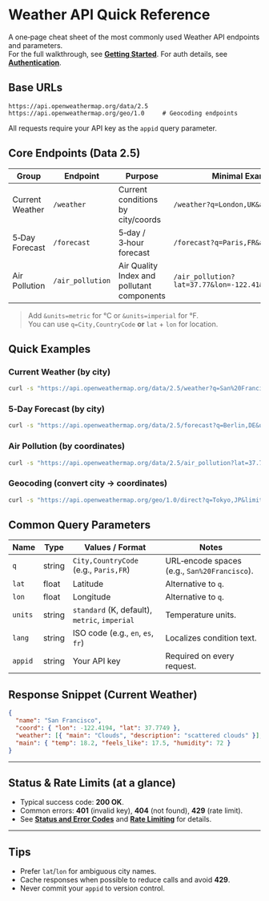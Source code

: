 # Weather API Quick Reference

A one‑page cheat sheet of the most commonly used Weather API endpoints and parameters.  
For the full walkthrough, see **[Getting Started](gettingstarted.md)**. For auth details, see **[Authentication](authentication.md)**.

## Base URLs

```
https://api.openweathermap.org/data/2.5
https://api.openweathermap.org/geo/1.0     # Geocoding endpoints
```
All requests require your API key as the `appid` query parameter.

## Core Endpoints (Data 2.5)

| Group            | Endpoint        | Purpose                                   | Minimal Example |
|------------------|-----------------|-------------------------------------------|-----------------|
| Current Weather  | `/weather`      | Current conditions by city/coords         | `/weather?q=London,UK&appid=API_KEY` |
| 5‑Day Forecast   | `/forecast`     | 5‑day / 3‑hour forecast                   | `/forecast?q=Paris,FR&appid=API_KEY` |
| Air Pollution    | `/air_pollution`| Air Quality Index and pollutant components| `/air_pollution?lat=37.77&lon=-122.41&appid=API_KEY` |

> Add `&units=metric` for °C or `&units=imperial` for °F.  
> You can use `q=City,CountryCode` **or** `lat` + `lon` for location.

## Quick Examples

### Current Weather (by city)

```bash
curl -s "https://api.openweathermap.org/data/2.5/weather?q=San%20Francisco,US&units=metric&appid=$API_KEY"
```

### 5‑Day Forecast (by city)

```bash
curl -s "https://api.openweathermap.org/data/2.5/forecast?q=Berlin,DE&units=metric&appid=$API_KEY"
```

### Air Pollution (by coordinates)

```bash
curl -s "https://api.openweathermap.org/data/2.5/air_pollution?lat=37.7749&lon=-122.4194&appid=$API_KEY"
```

### Geocoding (convert city → coordinates)

```bash
curl -s "https://api.openweathermap.org/geo/1.0/direct?q=Tokyo,JP&limit=1&appid=$API_KEY"
```

## Common Query Parameters

| Name     | Type   | Values / Format                          | Notes                                   |
|----------|--------|-------------------------------------------|-----------------------------------------|
| `q`      | string | `City,CountryCode` (e.g., `Paris,FR`)     | URL‑encode spaces (e.g., `San%20Francisco`). |
| `lat`    | float  | Latitude                                  | Alternative to `q`.                     |
| `lon`    | float  | Longitude                                 | Alternative to `q`.                     |
| `units`  | string | `standard` (K, default), `metric`, `imperial` | Temperature units.                   |
| `lang`   | string | ISO code (e.g., `en`, `es`, `fr`)         | Localizes condition text.               |
| `appid`  | string | Your API key                              | Required on every request.              |

## Response Snippet (Current Weather)

```json
{
  "name": "San Francisco",
  "coord": { "lon": -122.4194, "lat": 37.7749 },
  "weather": [{ "main": "Clouds", "description": "scattered clouds" }],
  "main": { "temp": 18.2, "feels_like": 17.5, "humidity": 72 }
}
```

---

## Status & Rate Limits (at a glance)

- Typical success code: **200 OK**.  
- Common errors: **401** (invalid key), **404** (not found), **429** (rate limit).  
- See **[Status and Error Codes](status-errors.md)** and **[Rate Limiting](rate-limits.md)** for details.

---

## Tips

- Prefer `lat`/`lon` for ambiguous city names.  
- Cache responses when possible to reduce calls and avoid **429**.  
- Never commit your `appid` to version control.  
